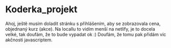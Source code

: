 # Koderka_projekt

Ahoj, 
ještě musím doladit stránku s přihlášením, aby se zobrazovala cena, objednaný kurz (akce). 
Na locallu to vidím menší na netlify, je to docela velké, tak doufám, že to bude vypadat ok :)
Doufám, že tomu pak přidám víc akčnosti javascriptem.
